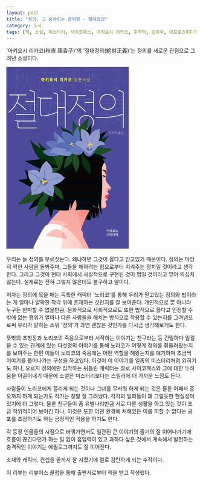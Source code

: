 ```yaml
---
layout: post
title: "정의, 그 숨막히는 끔찍함 - 절대정의"
category: 도서
tags: [책, 소설, 미스터리, 사이코패스, 아키요시 리카코, 주자덕, 김미숙, 아프로스미디어, 리뷰어스 클럽, 서평]
---
```


'아키요시 리카코(秋吉 理香子)'의
'절대정의(絶対正義)'는
정의를 새로운 관점으로 그려낸 소설이다.

![표지](/images/zettai-seigi-book-h480.jpg)

우리는 늘 정의를 부르짓는다.
왜냐하면 그것이 옳다고 믿고있기 때문이다.
정의는 마땅히 약한 사람을 돌봐주며,
그들을 해하려는 힘으로부터 지켜주는 장치일 것이라고 생각한다.
그리고 그것이 현대 사회에서 사실적으로 구현된 것이 법일 것이라고 믿어 의심치 않는다.
실제로는 전혀 그렇지 않은데도 불구하고 말이다.

저자는 정의에 목을 매는 독특한 캐릭터 '노리코'를 통해
우리가 믿고있는 정의와 법이라는 게 얼마나 얄팍한 착각 위에 존재하는 것인지를 잘 보여준다.
개인적으로 뿐 아니라 누구든 반박할 수 없을만큼,
문화적으로 사회적으로도 또한 법적으로 옳다고 인정할 수 밖에 없는 행위가
얼마나 다른 사람들을 해치는 방식으로 작용할 수 있는지를 그려냄으로써
우리가 말하는 소위 '정의'가 과연 괜찮은 것인가를 다시금 생각해보게도 한다.

뜻밖의 초청장과 노리코의 죽음으로부터 시작하는 이야기는
친구라는 등 긴밀하다 일컬을 수 있는 관계에 있는 다섯명의 이야기를 통해
노리코가 어떻게 정의를 휘둘러왔는지를 보여주는 한편
이들이 노리코의 죽음에는 어떤 역할을 해왔는지를 얘기하며
조금씩 이야기를 풀어나가는 구성을 하고있다.
이것이 이 이야기를 일종의 미스터리처럼 읽히기도 하나,
오로지 정의에만 집착하는 뒤틀린 캐릭터는 절로 사이코패스와 그에 대한 두려움을 이끌어내기 때문에
소설은 미스터리보다는 스릴러에 더 가까운 느낌도 든다.

사람들이 노리코에게 끌리게 되는 것이나
그녀를 무서워 하게 되는 것은 물론
어째서 증오까지 하게 되는가도 작가는 정말 잘 그려냈다.
각각의 일화들이 꽤 그럴듯한 현실성이 있기에 더 그렇다.
물론 친구들이 좀 유별나리만큼 서로 다른 생활을 하고 있는 것이 조금 작위적이어 보이긴 하나,
이것은 또한 어떤 환경에 처해있든 이를 피할 수 없다는 공포를 조장하기도 하는 긍정적인 작용을 하기도 한다.

각 등장 인물들의 시점으로 바꿔가면서도
일관된 큰 이야기의 줄기의 잘 이어나가기에 흐름이 끊긴다던가 하는 일 없이 흡입력이 있고
과하다 싶은 것에서 계속해서 발전하는 충격적인 이야기는 에필로그까지도 잘 이어진다.

소재와 캐릭터, 컨셉을 끝까지 잘 지켰기에 절로 감탄하게 되는 수작이다.



<div class="im im-info">
이 리뷰는 리뷰어스 클럽을 통해 출판사로부터 책을 받고 작성했다.
</div>
